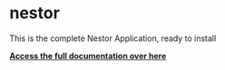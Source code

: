 # nestor
This is the complete Nestor Application, ready to install

**[ Access the full documentation over here ](https://nestor-cms.github.io/documentation/)**

